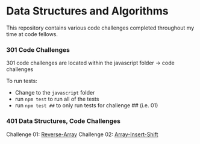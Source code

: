 # Data Structures and Algorithms

This repository contains various code challenges completed throughout my time at code fellows.

### 301 Code Challenges

301 code challenges are located within the javascript folder -> code challenges

To run tests:
- Change to the `javascript` folder
- run `npm test` to run all of the tests
- run `npm test ##` to only run tests for challenge ## (i.e. 01)

### 401 Data Structures, Code Challenges

Challenge 01: [Reverse-Array](./c-sharp/reverseArray/README.md)
Challenge 02: [Array-Insert-Shift](./c-sharp/arrayInsertShift/README.md)

